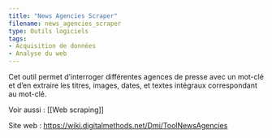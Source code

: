 ```yaml
---
title: "News Agencies Scraper"
filename: news_agencies_scraper
type: Outils logiciels
tags:
- Acquisition de données
- Analyse du web
---
```


Cet outil permet d’interroger différentes agences de presse avec un mot-clé et d’en extraire les titres, images, dates, et textes intégraux correspondant au mot-clé.

Voir aussi : [[Web scraping]]

Site web : <https://wiki.digitalmethods.net/Dmi/ToolNewsAgencies>

